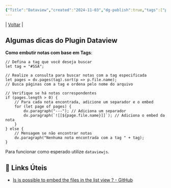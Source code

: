 ```yaml
---
{"Title":"Dataview","created":"2024-11-03","dg-publish":true,"tags":["pessoal/estudos","pessoal/quaseumdev"],"permalink":"/3-caixa-de-entrada/dataview/","dgPassFrontmatter":true}
---
```


| [Voltar](index) |
## Algumas dicas do Plugin Dataview
**Como embutir notas com base em Tags**:
```
// Defina a tag que você deseja buscar
let tag = "#SSA";

// Realize a consulta para buscar notas com a tag especificada
let pages = dv.pages(tag).sort(p => p.file.name); 
// Busca páginas com a tag e ordena pelo nome do arquivo

// Verifique se há notas correspondentes
if (pages.length > 0) {
    // Para cada nota encontrada, adicione um separador e o embed
    for (let page of pages) {
        dv.paragraph("---"); // Adiciona um separador
        dv.paragraph(`![[${page.file.name}]]`); // Adiciona o embed da nota
    }
} else {
    // Mensagem se não encontrar notas
    dv.paragraph("Nenhuma nota encontrada com a tag " + tag); 
}
```
Para funcionar como esperado utilize `dataviewjs`.
## 🔗 Links Úteis
- [Is is possible to embed the files in the list view ? - GitHub](https://github.com/blacksmithgu/obsidian-dataview/issues/177)